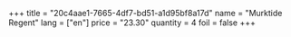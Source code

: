 +++
title = "20c4aae1-7665-4df7-bd51-a1d95bf8a17d"
name = "Murktide Regent"
lang = ["en"]
price = "23.30"
quantity = 4
foil = false
+++

